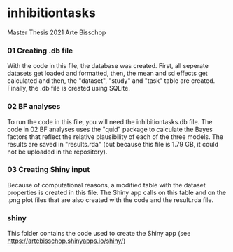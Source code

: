 # inhibitiontasks
Master Thesis 2021
Arte Bisschop

### 01 Creating .db file ###
With the code in this file, the database was created. First, all seperate datasets get loaded and formatted, 
then, the mean and sd effects get calculated and then, the "dataset", "study" and "task" table are created.
Finally, the .db file is created using SQLite.

### 02 BF analyses ###
To run the code in this file, you will need the inhibitiontasks.db file.
The code in 02 BF analyses uses the "quid" package to calculate the Bayes factors that reflect the relative
plausibility of each of the three models. The results are saved in "results.rda" (but because this file is 
1.79 GB, it could not be uploaded in the repository).

### 03 Creating Shiny input ###
Because of computational reasons, a modified table with the dataset properties is created in this file. 
The Shiny app calls on this table and on the .png plot files that are also created with the code and the
result.rda file.

### shiny ###
This folder contains the code used to create the Shiny app (see https://artebisschop.shinyapps.io/shiny/)
